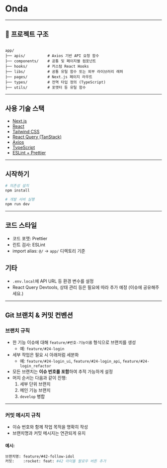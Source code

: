 # Onda

---

## 📁 프로젝트 구조

```

app/
├── apis/          # Axios 기반 API 요청 함수
├── components/    # 공통 및 페이지별 컴포넌트
├── hooks/         # 커스텀 React Hooks
├── libs/          # 공통 유틸 함수 또는 외부 라이브러리 래퍼
├── pages/         # Next.js 페이지 라우트
├── types/         # 전역 타입 정의 (TypeScript)
├── utils/         # 포맷터 등 유틸 함수

````

---

## 사용 기술 스택

- [Next.js](https://nextjs.org/)
- [React](https://react.dev/)
- [Tailwind CSS](https://tailwindcss.com/)
- [React Query (TanStack)](https://tanstack.com/query/latest)
- [Axios](https://axios-http.com/)
- [TypeScript](https://www.typescriptlang.org/)
- [ESLint + Prettier](https://prettier.io/)

---

## 시작하기

```bash
# 의존성 설치
npm install

# 개발 서버 실행
npm run dev
````

---

## 코드 스타일

* 코드 포맷: Prettier
* 린트 검사: ESLint
* import alias: `@/` → `app/` 디렉토리 기준

## 기타

* `.env.local`에 API URL 등 환경 변수를 설정
* React Query Devtools, 상태 관리 등은 필요에 따라 추가 예정 (이슈에 공유해주세요.)

---

## Git 브랜치 & 커밋 컨벤션

### 브랜치 규칙

- 한 기능 이슈에 대해 `feature/#번호-기능이름` 형식으로 브랜치를 생성
  - 예: `feature/#24-login`
- 세부 작업은 필요 시 아래처럼 세분화
  - 예: `feature/#24-login_ui`, `feature/#24-login_api`, `feature/#24-login_refactor`
- 모든 브랜치는 **이슈 번호를 포함**하여 추적 가능하게 설정
- 머지 순서는 다음과 같이 진행:
  1. 세부 단위 브랜치
  2. 메인 기능 브랜치
  3. `develop` 병합

---

### 커밋 메시지 규칙

- 이슈 번호와 함께 작업 목적을 명확히 작성
- 브랜치명과 커밋 메시지는 연관되게 유지

#### 예시:
```bash
브랜치명: feature/#42-follow-idol  
커밋:    :rocket: feat: #42 아이돌 팔로우 버튼 추가

